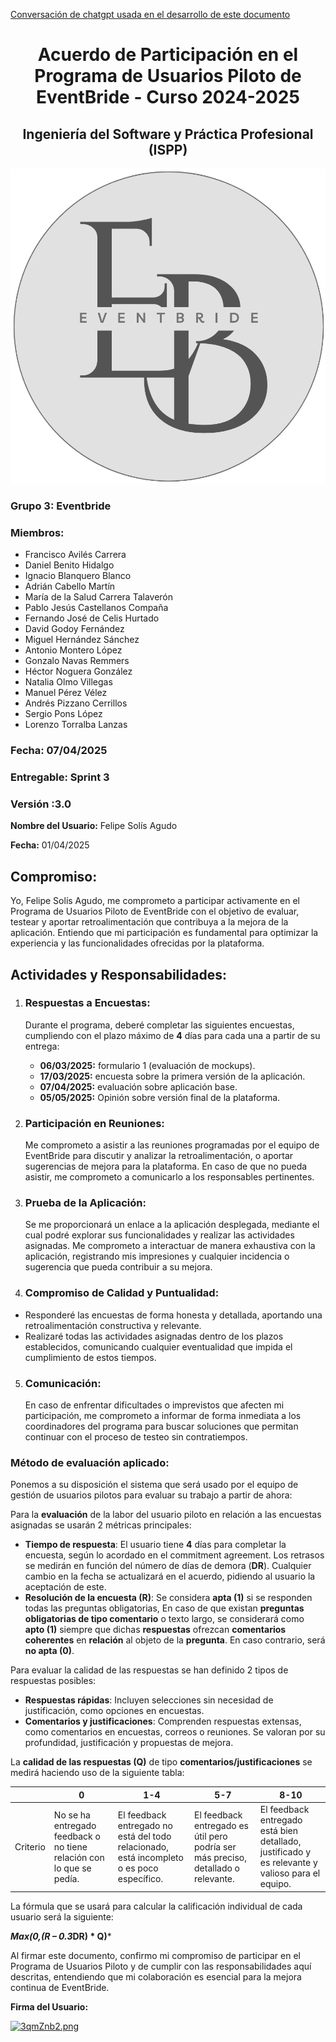 [Conversación de chatgpt usada en el desarrollo de este documento](https://chatgpt.com/g/g-p-6768021d7dcc8191b0d9ff3e7d086595-daniel/c/67c5b514-0e60-8008-8764-70efc40ab355 )

# <center>Acuerdo de Participación en el Programa de Usuarios Piloto de EventBride - Curso 2024-2025</center>
## <center>Ingeniería del Software y Práctica Profesional (ISPP)</center>
<center><img src="..\..\img\Eventbride.png"></center>

### Grupo 3: Eventbride

### Miembros:
- Francisco Avilés Carrera
- Daniel Benito Hidalgo
- Ignacio Blanquero Blanco
- Adrián Cabello Martín
- María de la Salud Carrera Talaverón
- Pablo Jesús Castellanos Compaña
- Fernando José de Celis Hurtado
- David Godoy Fernández
- Miguel Hernández Sánchez
- Antonio Montero López
- Gonzalo Navas Remmers
- Héctor Noguera González
- Natalia Olmo Villegas
- Manuel Pérez Vélez
- Andrés Pizzano Cerrillos
- Sergio Pons López
- Lorenzo Torralba Lanzas

### Fecha: 07/04/2025

### Entregable: Sprint 3

### Versión :3.0

**Nombre del Usuario:** Felipe Solís Agudo

**Fecha:** 01/04/2025

## Compromiso:
Yo, Felipe Solís Agudo, me comprometo a participar activamente en el Programa de Usuarios Piloto de EventBride con el objetivo de evaluar, testear y aportar retroalimentación que contribuya a la mejora de la aplicación. Entiendo que mi participación es fundamental para optimizar la experiencia y las funcionalidades ofrecidas por la plataforma.

## Actividades y Responsabilidades:

1. ### Respuestas a Encuestas:
    Durante el programa, deberé completar las siguientes encuestas, cumpliendo con el plazo máximo de **4** días para cada una a partir de su entrega:

    - **06/03/2025:** formulario 1 (evaluación de mockups).
    - **17/03/2025:** encuesta sobre la primera versión de la aplicación.
    - **07/04/2025:** evaluación sobre aplicación base.
    - **05/05/2025:** Opinión sobre versión final de la plataforma.

2. ### Participación en Reuniones:
    Me comprometo a asistir a las reuniones programadas por el equipo de EventBride para discutir y analizar la retroalimentación, o aportar sugerencias de mejora para la plataforma. En caso de que no pueda asistir, me comprometo a comunicarlo a los responsables pertinentes.

3. ### Prueba de la Aplicación:
    Se me proporcionará un enlace a la aplicación desplegada, mediante el cual podré explorar sus funcionalidades y realizar las actividades asignadas. Me comprometo a interactuar de manera exhaustiva con la aplicación, registrando mis impresiones y cualquier incidencia o sugerencia que pueda contribuir a su mejora.

4. ### Compromiso de Calidad y Puntualidad:
- Responderé las encuestas de forma honesta y detallada, aportando una retroalimentación constructiva y relevante.
- Realizaré todas las actividades asignadas dentro de los plazos establecidos, comunicando cualquier eventualidad que impida el cumplimiento de estos tiempos.

5. ### Comunicación:
    En caso de enfrentar dificultades o imprevistos que afecten mi participación, me comprometo a informar de forma inmediata a los coordinadores del programa para buscar soluciones que permitan continuar con el proceso de testeo sin contratiempos.

### Método de evaluación aplicado:
Ponemos a su disposición el sistema que será usado por el equipo de gestión de usuarios pilotos para evaluar su trabajo a partir de ahora: 

Para la **evaluación** de la labor del usuario piloto en relación a las encuestas asignadas se usarán 2 métricas principales: 

- **Tiempo de respuesta**: El usuario tiene **4** días para completar la encuesta, según lo acordado en el commitment agreement. Los retrasos se medirán en función del número de días de demora (**DR**). Cualquier cambio en la fecha se actualizará en el acuerdo, pidiendo al usuario la aceptación de este. 
- **Resolución de la encuesta (R)**: Se considera **apta (1)** si se responden todas las preguntas obligatorias, En caso de que existan **preguntas obligatorias de tipo comentario** o texto largo, se considerará como **apto (1)** siempre que dichas **respuestas** ofrezcan **comentarios coherentes** en **relación** al objeto de la **pregunta**. En caso contrario, será **no apta (0)**. 

Para evaluar la calidad de las respuestas se han definido 2 tipos de respuestas posibles: 
- **Respuestas rápidas**: Incluyen selecciones sin necesidad de justificación, como opciones en encuestas. 
- **Comentarios y justificaciones**: Comprenden respuestas extensas, como comentarios en encuestas, correos o reuniones. Se valoran por su profundidad, justificación y propuestas de mejora.

La **calidad de las respuestas (Q)** de tipo **comentarios/justificaciones** se medirá haciendo uso de la siguiente tabla: 

| | **0** |**1-4** |**5-7** | **8-10** |
| - | - | - | - | - |
|Criterio | No se ha entregado feedback o no tiene relación con lo que se pedía.  |El feedback entregado no está del todo relacionado, está incompleto o es poco específico.  | El feedback entregado es útil pero podría ser más preciso, detallado o relevante.  | El feedback entregado está bien detallado, justificado y es relevante y valioso para el equipo.  |

La fórmula que se usará para calcular la calificación individual de cada usuario será la siguiente: 

***Max(0,(R – 0.3*DR) * Q)***

Al firmar este documento, confirmo mi compromiso de participar en el Programa de Usuarios Piloto y de cumplir con las responsabilidades aquí descritas, entendiendo que mi colaboración es esencial para la mejora continua de EventBride.

**Firma del Usuario:**

[![3qmZnb2.png](https://iili.io/3qmZnb2.png)](https://freeimage.host/es)
